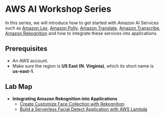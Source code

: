 AWS AI Workshop Series
===============================

In this series, we will introduce how to get started with Amazon AI Services such as [Amazon Lex](https://aws.amazon.com/tw/lex/), [Amazon Polly](https://aws.amazon.com/tw/polly/), [Amazon Translate](https://aws.amazon.com/tw/translate/), [Amazon Transcribe](https://aws.amazon.com/tw/transcribe/), [Amazon Rekognition](https://aws.amazon.com/tw/rekognition/) and how to integrate these services into applications.

## Prerequisites

- An AWS account.
- Make sure the region is __US East (N. Virginia)__, which its short name is __us-east-1__.

## Lab Map
- __Integrating Amazon Rekognition into Applications__
    - [Create Customize Face Collection with Rekognition](Integrating-Amazon-Rekognition-into-Applications/301-Create-Customize-Face-Collection-with-Rekognition.md)
    - [Build a Serverless Facial Detect Application with AWS Lambda](Integrating-Amazon-Rekognition-into-Applications/302-Build-a-Serverless-Facial-Detect-Application-with-AWS-Lambda.md)

